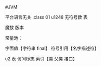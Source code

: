 #JVM

平台语言无关  .class  01     u1248  无符号数 表

魔数 版本 

常量池：

字面值【字符串 final】 符号引用【名字描述符】  

  u2 表  访问标志   索引【类 父类 接口】